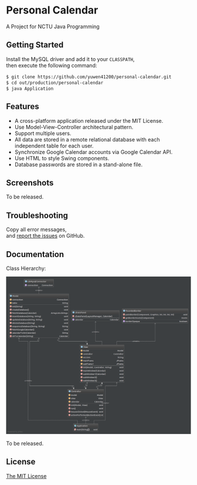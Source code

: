 # Personal Calendar #

A Project for NCTU Java Programming

## Getting Started ##

Install the MySQL driver and add it to your `CLASSPATH`,  
then execute the following command:

```
$ git clone https://github.com/yuwen41200/personal-calendar.git
$ cd out/production/personal-calendar
$ java Application
```

## Features ##

+ A cross-platform application released under the MIT License.
+ Use Model-View-Controller architectural pattern.
+ Support multiple users.
+ All data are stored in a remote relational database with each independent table for each user.
+ Synchronize Google Calendar accounts via Google Calendar API.
+ Use HTML to style Swing components.
+ Database passwords are stored in a stand-alone file.

## Screenshots ##

To be released.

## Troubleshooting ##

Copy all error messages,  
and [report the issues][issue-link] on GitHub.

## Documentation ##

Class Hierarchy:

![UML Diagram][diagram-link]

To be released.

## License ##

[The MIT License][license-link]

[issue-link]: https://github.com/yuwen41200/personal-calendar/issues/new
[diagram-link]: https://raw.githubusercontent.com/yuwen41200/personal-calendar/master/Diagram.png "UML Diagram"
[license-link]: https://raw.githubusercontent.com/yuwen41200/personal-calendar/master/LICENSE
